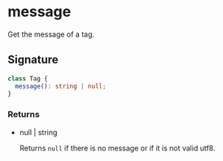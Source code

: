 # message

Get the message of a tag.

## Signature

```ts
class Tag {
  message(): string | null;
}
```

### Returns

<ul class="param-ul">
  <li class="param-li param-li-root">
    <span class="param-type">null | string</span>
    <br>
    <p class="param-description">Returns  <code>null</code>  if there is no message or if it is not valid utf8.</p>
  </li>
</ul>